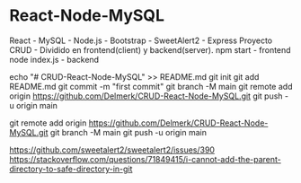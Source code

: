 # React-Node-MySQL

React - MySQL - Node.js - Bootstrap - SweetAlert2 - Express
Proyecto CRUD - Dividido en frontend(client) y backend(server). npm start - frontend node index.js - backend

<!-- …or create a new repository on the command line -->

echo "# CRUD-React-Node-MySQL" >> README.md
git init
git add README.md
git commit -m "first commit"
git branch -M main
git remote add origin https://github.com/Delmerk/CRUD-React-Node-MySQL.git
git push -u origin main

<!-- …or push an existing repository from the command line -->

git remote add origin https://github.com/Delmerk/CRUD-React-Node-MySQL.git
git branch -M main
git push -u origin main

https://github.com/sweetalert2/sweetalert2/issues/390
https://stackoverflow.com/questions/71849415/i-cannot-add-the-parent-directory-to-safe-directory-in-git
